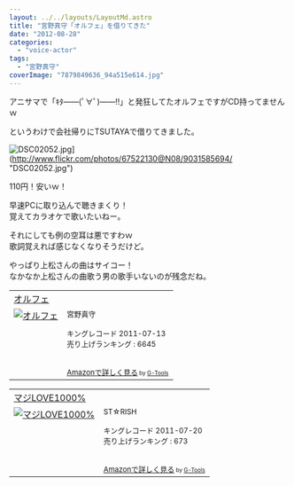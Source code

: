```yaml
---
layout: ../../layouts/LayoutMd.astro
title: "宮野真守「オルフェ」を借りてきた"
date: "2012-08-28"
categories: 
  - "voice-actor"
tags: 
  - "宮野真守"
coverImage: "7879849636_94a515e614.jpg"
---
```


アニサマで「ｷﾀ――(ﾟ∀ﾟ)――!!」と発狂してたオルフェですがCD持ってませんｗ

というわけで会社帰りにTSUTAYAで借りてきました。

![DSC02052.jpg](/archive/images/9031585694_a7f9cac7a0.jpg)](http://www.flickr.com/photos/67522130@N08/9031585694/ "DSC02052.jpg")

110円！安いｗ！

早速PCに取り込んで聴きまくり！  
覚えてカラオケで歌いたいねー。

それにしても例の空耳は悪ですわｗ  
歌詞覚えれば感じなくなりそうだけど。

やっぱり上松さんの曲はサイコー！   
なかなか上松さんの曲歌う男の歌手いないのが残念だね。

<table cellpadding="5" border="0"><tbody><tr><td colspan="2"><a href="https://www.amazon.co.jp/exec/obidos/ASIN/B004X3XJ3U/mizuka123-22/" target="_blank">オルフェ</a></td></tr><tr><td valign="top"><a href="https://www.amazon.co.jp/exec/obidos/ASIN/B004X3XJ3U/mizuka123-22/" target="_blank"><img border="0" alt="オルフェ" src="images/51OW4vByayL._SL160_.jpg"></a></td><td valign="top"><font size="-1">宮野真守<br><br>キングレコード 2011-07-13<br>売り上げランキング : 6645<br><br><br><a href="https://www.amazon.co.jp/exec/obidos/ASIN/B004X3XJ3U/mizuka123-22/" target="_blank">Amazonで詳しく見る</a></font><font size="-2"> by <a href="http://www.goodpic.com/mt/aws/index.html">G-Tools</a></font></td></tr></tbody></table>

<table cellpadding="5" border="0"><tbody><tr><td colspan="2"><a href="https://www.amazon.co.jp/exec/obidos/ASIN/B004XES1XC/mizuka123-22/" target="_blank">マジLOVE1000%</a></td></tr><tr><td valign="top"><a href="https://www.amazon.co.jp/exec/obidos/ASIN/B004XES1XC/mizuka123-22/" target="_blank"><img border="0" alt="マジLOVE1000%" src="images/61%2BOQxVZlSL._SL160_.jpg"></a></td><td valign="top"><font size="-1">ST☆RISH<br><br>キングレコード 2011-07-20<br>売り上げランキング : 673<br><br><br><a href="https://www.amazon.co.jp/exec/obidos/ASIN/B004XES1XC/mizuka123-22/" target="_blank">Amazonで詳しく見る</a></font><font size="-2"> by <a href="http://www.goodpic.com/mt/aws/index.html">G-Tools</a></font></td></tr></tbody></table>
